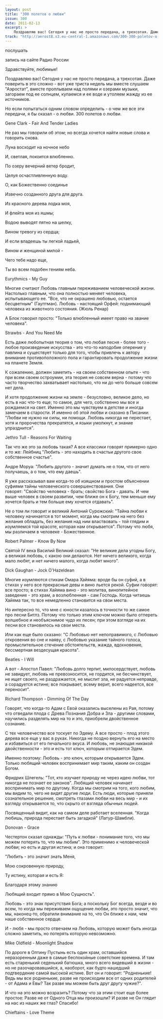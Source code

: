 ```yaml
---
layout: post
title: "300 полетов о любви"
issue: 300
date: 2011-02-13
excerpt: >
    Поздравляю вас! Сегодня у нас не просто передача, а трехсотая. Даже поверить в это сложно - вот уже триста недель мы вместе слушаем "Аэростат", вместе проплываем над полями и озерами музыки, загораем под ее солнцем, купаемся и ее воде и утоляем жажду из ее источников.
track: "http://aerost8.s3.eu-central-1.amazonaws.com/300-300-poletov-o-ljubvi.mp3"
---
```


послушать

запись на сайте Радио России

Здравствуйте, любимые!

Поздравляю вас! Сегодня у нас не просто передача, а трехсотая. Даже поверить в это сложно - вот уже триста недель мы вместе слушаем "Аэростат", вместе проплываем над полями и озерами музыки, загораем под ее солнцем, купаемся и ее воде и утоляем жажду из ее источников.

Но если попытаться одним словом определить - о чем же все эти передачи, я бы сказал - о любви. 300 полетов о любви.

Gene Clark - Fair And Tender Ladies

Не раз мы говорили об этом; но всегда хочется найти новые слова и говорить снова.

Луна восходит на ночное небо

И, светлая, покоится влюбленно.

По озеру вечерний ветер бродит,

Целуя осчастливленную воду.

О, как Божественно соединье

Извечно созданного друга для друга.

Из красного дерева лодка моя,

И флейта моя из яшмы;

Водою выводят пятно на шелку,

Вином тревогу из сердца;

И если владеешь ты легкой ладьей,

Вином и женщиной милой -

Чего тебе надо еще,

Ты во всем подобен гениям неба.

Eurythmics - My Guy

Многие считают Любовь главным переживанием человеческой жизни. Настолько главным, что она полностью меняет человека, испытывающего ее. "Все, что не окрашено любовью, остается бесцветным" (Гауптман). Любовь - настоящий Орфей: поднимающий человека из животного состояния. (Жюль Ренар)

А Блок говорил просто: "Только влюбленный имеет право на звание человека".

Strawbs - And You Need Me

Есть даже любопытная теория о том, что любая песня - более того - любое произведение искусства - это что-то наподобие оперения у павлина и существует только для того, чтобы привлечь к автору внимание противоположного пола и гарантировать продолжение жизни на планете Земля.

К сожалению, должен заметить - на своем собственном опыте - что при всем своем остроумии, эта теория не совсем верна - потому что часто творчество захватывает настолько, что ни до чего больше совсем нет дела.

И хотя продолжение жизни на земле - безусловно, великое дело, но есть в нас что-то еще; то самое, для чего, собственно мы все и рождаемся на свет. Именно это мы чувствуем в детстве и иногда замечаем в старости. И именно об этой любви и сказано в Писании: "Любви не нужно ни силы, ни помощи. Любовь никогда не перестает, хотя и пророчества прекратятся, и языки умолкнут, и знание упразднится".

Jethro Tull - Reasons For Waiting

Так что же это за любовь такая? А все классики говорят примерно одно и то же: Лейбниц "Любить - это находить в счастьи другого свое собственное счастье".

Андре Моруа: "Любить другого - значит думать не о том, что от него получаешь, а о том, что ему даешь".

Я уже рассказывал вам когда-то об изящном и простом объяснении суфиями тайны человеческого совершенствования. Они говорят: "Свойство человека - брать; свойство Бога - давать. И чем выше человек в своем развитии, чем ближе он к Богу, тем меньше ему хочется брать и тем больше ему хочется отдавать".

Не о том ли говорит и великий Антоний Сурожский: "Тайна любви к человеку начинается в тот момент, когда мы смотрим на него без желания обладать, без желания над ним властвовать - той глядим и изумляемся той красоте, которая нам открывается". Потому что любя, мы различаем в человеке - Божественное.

Robert Palmer - Know By Now

Святой IV века Василий Великий сказал: "Не великие дела угодны Богу, а великая любовь, с какою они делаются. Нет ничего великого, когда мало любят, и нет ничего малого, когда любят много".

Dick Gaughan - Jock O'Hazeldean

Многие изумляются стихам Омара Хайяма: вроде бы он суфий, а в стихах у него все прекрасные девы и вино льется рекой. Суфии говорят: все просто; в стихах Хайяма вино - это молитва, винопитейное заведение - это храм, а возлюбленная - сам Господь. Когда читаешь Хайяма так, то все немедленно становится на свои места.

Но интересно то, что мне с юности казалось в точности то же самое про песни Битлз. Потому что только этим ключом можно было отпереть волшебное и необъяснимое чудо их песен; при этом взгляде на их песни все становилось на свои места.

Или как еще было сказано: "C Любовью нет непоправимого, с Любовью откровения во сне и наяву, с Любовью указание тайного голоса, промыслительное стечение обстоятельств, жажда, вдохновение, бессмертная вездесущая красота".

Beatles - I Will

А вот - Апостол Павел: "Любовь долго терпит, милосердствует, любовь не завидует, любовь не превозносится, не гордится, не бесчинствует, не ищет своего, не раздражается, не мыслит зла, не радуется неправде, а сорадуется истине; все покрывает, всему верит, всего надеется, все переносит".

Richard Thompson - Dimming Of The Day

Говорят, что когда-то Адам с Евой оказались выселены из Рая, потому что отведали плода с Древа Познания Добра и Зла - другими словами, научились разделять мир на то и это, приобрели двойственное сознание.

С тех человечество все тоскует по Эдему. А все просто - плод этого дерева все еще у вас в руках. Никогда не поздно вернуть его на место и избавиться от его печального вкуса. И любовь, не знающая никакой двойственности - это и есть тот ключ, которым отпирается Эдем.

Именно поэтому: Любовь - это ключ, которым открывается Эдем. Только любящий человек воспринимает мир таким, каким он создан Богом.

Фридрих Шлегель: "Тот, кто изучает природу не через идею любви, тот никогда не познает ее законов". Любящий человек начинает воспринимать мир по другому. Когда мы смотрим на того, кого любим, мы видим то, чего не видят другие люди. Есть люди, которые приняли сознательное решение, смотреть глазами любви на весь мир - и их взгляду открывается то, что скрыто от взгляда обычных людей.

Посвященный видит, как на самом деле работает вселенная. "Когда любишь, природа перестает быть загадкой" (Латур-Шамбли).

Donovan - Grace

Честертон сказал однажды: "Путь к любви - понимание того, что мы можем потерять то, что мы любим". Это применимо к человеческой любви; но есть и другая истина; и она говорит:

"Любить - это значит знать Меня,

Мою сокровенную природу,

Ту истину, которая и есть Я:

Благодаря этому знанию

Любящий входит прямо в Мою Сущность".

Любовь - это знак присутствия Бога; а поскольку Бог всегда, везде и во всем, то когда мы переживаем ощущение любви, это просто значит, что мы, наконец-то, обратили внимание на то, что Он ближе к нам, чем наше собственное сердце.

И - любя - мы просто отвечаем на Любовь, которую может быть иногда сложно заметить, но потерять которую невозможно.

Mike Oldfield - Moonlight Shadow

По дороге в Оптину Пустынь есть один храм, оставшийся неразоренным даже в самые беспокойные советсткие времена. И там есть старенький седенький батюшка, много всего видевший в жизни - но не разочаровавшийся, а, наоборот, как будто нашедший подтвердение самой высокой истине. Вот он и говорит: "Родненькие! Ведь мы все родненькие, разве не происходим все от одних родителей - от Адама и Евы? Так разве мы можем быть друг другу чужие?".

И что на это можно возразить? Потому что за этим стоит еще более простое: Разве не от Одного Отца мы произошли? И разве не Он глядит на нас из наших же глаз? Спасибо!

Chieftains - Love Theme
